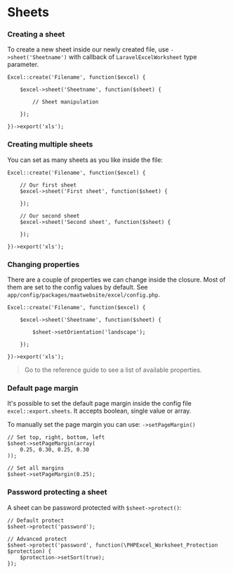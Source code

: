 # Sheets

### Creating a sheet

To create a new sheet inside our newly created file, use `->sheet('Sheetname')` with callback of `LaravelExcelWorksheet` type parameter.

    Excel::create('Filename', function($excel) {

        $excel->sheet('Sheetname', function($sheet) {

            // Sheet manipulation

        });

    })->export('xls');


### Creating multiple sheets

You can set as many sheets as you like inside the file:

    Excel::create('Filename', function($excel) {

        // Our first sheet
        $excel->sheet('First sheet', function($sheet) {

        });

        // Our second sheet
        $excel->sheet('Second sheet', function($sheet) {

        });

    })->export('xls');

### Changing properties

There are a couple of properties we can change inside the closure. Most of them are set to the config values by default. See `app/config/packages/maatwebsite/excel/config.php`.

    Excel::create('Filename', function($excel) {

        $excel->sheet('Sheetname', function($sheet) {

            $sheet->setOrientation('landscape');

        });

    })->export('xls');

> Go to the reference guide to see a list of available properties.

### Default page margin

It's possible to set the default page margin inside the config file `excel::export.sheets`.
It accepts boolean, single value or array.

To manually set the page margin you can use: `->setPageMargin()`

    // Set top, right, bottom, left
    $sheet->setPageMargin(array(
        0.25, 0.30, 0.25, 0.30
    ));

    // Set all margins
    $sheet->setPageMargin(0.25);
    
### Password protecting a sheet
    
A sheet can be password protected with `$sheet->protect()`:

    // Default protect
    $sheet->protect('password');
    
    // Advanced protect
    $sheet->protect('password', function(\PHPExcel_Worksheet_Protection $protection) {
        $protection->setSort(true);
    });
